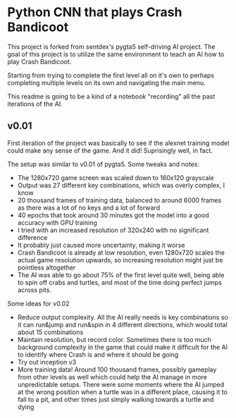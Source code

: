 # Python CNN that plays Crash Bandicoot

This project is forked from sentdex's pygta5 self-driving AI project.
The goal of this project is to utilize the same environment to teach an AI how to play Crash Bandicoot.

Starting from trying to complete the first level all on it's own to perhaps completing multiple levels on its own
and navigating the main menu.

This readme is going to be a kind of a notebook "recording" all the past iterations of the AI.

## v0.01
First iteration of the project was basically to see if the alexnet training model could make any sense of the game.
And it did! Suprisingly well, in fact. 

The setup was similar to v0.01 of pygta5. Some tweaks and notes:

- The 1280x720 game screen was scaled down to 160x120 grayscale
- Output was 27 different key combinations, which was overly complex, I know
- 20 thousand frames of training data, balanced to around 6000 frames as there was a lot of no keys and a lot of forward
- 40 epochs that took around 30 minutes got the model into a good accuracy with GPU training
- I tried with an increased resolution of 320x240 with no significant difference
 - It probably just caused more uncertainty, making it worse
 - Crash Bandicoot is already at low resolution, even 1280x720 scales the actual game resolution upwards, so increasing resolution might just be pointless altogether
- The AI was able to go about 75% of the first level quite well, being able to spin off crabs and turtles, and most of the time doing perfect jumps across pits.

Some ideas for v0.02

- Reduce output complexity. All the AI really needs is key combinations so it can run&jump and run&spin in 4 different directions, which would total about 15 combinations
- Maintain resolution, but record color. Sometimes there is too much background complexity in the game that could make it difficult for the AI to identify where Crash is and where it should be going
- Try out inception v3
- More training data! Around 100 thousand frames, possibly gameplay from other levels as well which could help the AI manage in more unpredictable setups. There were some moments where the AI jumped at the wrong position when a turtle was in a different place, causing it to fall to a pit, and other times just simply walking towards a turtle and dying